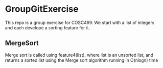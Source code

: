 # GroupGitExercise

This repo is a group exercise for COSC499. We start with a list of integers and each develope a sorting feature for it.

## MergeSort
Merge sort is called using feature4(list), where list is an unsorted list, and returns a sorted list using the Merge sort algorithm running in O(nlogn) time